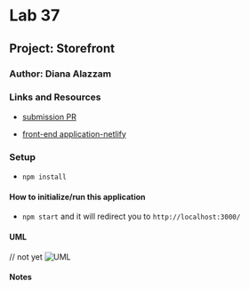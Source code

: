 # Lab 37

## Project: Storefront

### Author: Diana Alazzam

### Links and Resources

- [submission PR](https://github.com/diana96alazzam-401-advanced-javascript/storefront/pull/2)
<!-- - [ci/cd](http://xyz.com) (GitHub Actions) 
- [back-end server url](http://xyz.com) (when applicable)  -->
- [front-end application-netlify](https://wonderful-golick-c86ca7.netlify.app/) 


### Setup

- `npm install`

#### How to initialize/run this application

- `npm start` and it will redirect you to `http://localhost:3000/`


#### UML

// not yet
![UML](./assets/lab36-uml.png)

#### Notes



